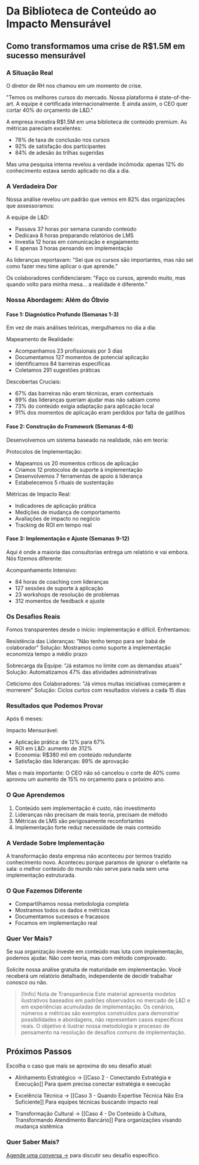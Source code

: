 # Da Biblioteca de Conteúdo ao Impacto Mensurável
## Como transformamos uma crise de R$1.5M em sucesso mensurável

### A Situação Real

O diretor de RH nos chamou em um momento de crise.

"Temos os melhores cursos do mercado. Nossa plataforma é state-of-the-art. A equipe é certificada internacionalmente. E ainda assim, o CEO quer cortar 40% do orçamento de L&D."

A empresa investira R$1.5M em uma biblioteca de conteúdo premium. As métricas pareciam excelentes:
- 78% de taxa de conclusão nos cursos
- 92% de satisfação dos participantes
- 84% de adesão às trilhas sugeridas

Mas uma pesquisa interna revelou a verdade incômoda: apenas 12% do conhecimento estava sendo aplicado no dia a dia.

### A Verdadeira Dor

Nossa análise revelou um padrão que vemos em 82% das organizações que assessoramos:

A equipe de L&D:
- Passava 37 horas por semana curando conteúdo
- Dedicava 8 horas preparando relatórios de LMS
- Investia 12 horas em comunicação e engajamento
- E apenas 3 horas pensando em implementação

As lideranças reportavam:
"Sei que os cursos são importantes, mas não sei como fazer meu time aplicar o que aprende."

Os colaboradores confidenciaram:
"Faço os cursos, aprendo muito, mas quando volto para minha mesa... a realidade é diferente."

### Nossa Abordagem: Além do Óbvio

#### Fase 1: Diagnóstico Profundo (Semanas 1-3)

Em vez de mais análises teóricas, mergulhamos no dia a dia:

Mapeamento de Realidade:
- Acompanhamos 23 profissionais por 3 dias
- Documentamos 127 momentos de potencial aplicação
- Identificamos 84 barreiras específicas
- Coletamos 291 sugestões práticas

Descobertas Cruciais:
- 67% das barreiras não eram técnicas, eram contextuais
- 89% das lideranças queriam ajudar mas não sabiam como
- 73% do conteúdo exigia adaptação para aplicação local
- 91% dos momentos de aplicação eram perdidos por falta de gatilhos

#### Fase 2: Construção do Framework (Semanas 4-8)

Desenvolvemos um sistema baseado na realidade, não em teoria:

Protocolos de Implementação:
- Mapeamos os 20 momentos críticos de aplicação
- Criamos 12 protocolos de suporte à implementação
- Desenvolvemos 7 ferramentas de apoio à liderança
- Estabelecemos 5 rituais de sustentação

Métricas de Impacto Real:
- Indicadores de aplicação prática
- Medições de mudança de comportamento
- Avaliações de impacto no negócio
- Tracking de ROI em tempo real

#### Fase 3: Implementação e Ajuste (Semanas 9-12)

Aqui é onde a maioria das consultorias entrega um relatório e vai embora. Nós fizemos diferente:

Acompanhamento Intensivo:
- 84 horas de coaching com lideranças
- 127 sessões de suporte à aplicação
- 23 workshops de resolução de problemas
- 312 momentos de feedback e ajuste

### Os Desafios Reais

Fomos transparentes desde o início: implementação é difícil. Enfrentamos:

Resistência das Lideranças:
"Não tenho tempo para ser babá de colaborador"
Solução: Mostramos como suporte à implementação economiza tempo a médio prazo

Sobrecarga da Equipe:
"Já estamos no limite com as demandas atuais"
Solução: Automatizamos 47% das atividades administrativas

Ceticismo dos Colaboradores:
"Já vimos muitas iniciativas começarem e morrerem"
Solução: Ciclos curtos com resultados visíveis a cada 15 dias

### Resultados que Podemos Provar

Após 6 meses:

Impacto Mensurável:
- Aplicação prática: de 12% para 67%
- ROI em L&D: aumento de 312%
- Economia: R$380 mil em conteúdo redundante
- Satisfação das lideranças: 89% de aprovação

Mas o mais importante:
O CEO não só cancelou o corte de 40% como aprovou um aumento de 15% no orçamento para o próximo ano.

### O Que Aprendemos

1. Conteúdo sem implementação é custo, não investimento
2. Lideranças não precisam de mais teoria, precisam de método
3. Métricas de LMS são perigosamente reconfortantes
4. Implementação forte reduz necessidade de mais conteúdo

### A Verdade Sobre Implementação

A transformação desta empresa não aconteceu por termos trazido conhecimento novo. Aconteceu porque paramos de ignorar o elefante na sala: o melhor conteúdo do mundo não serve para nada sem uma implementação estruturada.

### O Que Fazemos Diferente

- Compartilhamos nossa metodologia completa
- Mostramos todos os dados e métricas
- Documentamos sucessos e fracassos
- Focamos em implementação real

### Quer Ver Mais?

Se sua organização investe em conteúdo mas luta com implementação, podemos ajudar. Não com teoria, mas com método comprovado.

Solicite nossa análise gratuita de maturidade em implementação. Você receberá um relatório detalhado, independente de decidir trabalhar conosco ou não.

>[!info] Nota de Transparência
>Este material apresenta modelos ilustrativos baseados em padrões observados no mercado de L&D e em experiências acumuladas de implementação. Os cenários, números e métricas são exemplos construídos para demonstrar possibilidades e abordagens, não representam casos específicos reais. O objetivo é ilustrar nossa metodologia e processo de pensamento na resolução de desafios comuns de implementação.

## Próximos Passos

Escolha o caso que mais se aproxima do seu desafio atual:

- Alinhamento Estratégico → [[Caso 2 - Conectando Estratégia e Execução]]
  Para quem precisa conectar estratégia e execução

- Excelência Técnica → [[Caso 3 - Quando Expertise Técnica Não Era Suficiente]]
  Para equipes técnicas buscando impacto real

- Transformação Cultural → [[Caso 4 - Do Conteúdo à Cultura, Transformando Atendimento Bancário]]
  Para organizações visando mudança sistêmica
### Quer Saber Mais?

[Agende uma conversa →](Contato) para discutir seu desafio específico.
